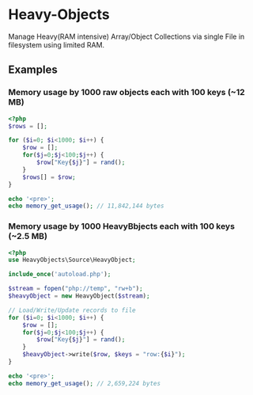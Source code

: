 # Heavy-Objects
Manage Heavy(RAM intensive) Array/Object Collections via single File in filesystem using limited RAM.

## Examples

### Memory usage by 1000 raw objects each with 100 keys (~12 MB)

```PHP
<?php
$rows = [];

for ($i=0; $i<1000; $i++) {
    $row = [];
    for($j=0;$j<100;$j++) {
        $row["Key{$j}"] = rand();
    }
    $rows[] = $row;
}

echo '<pre>';
echo memory_get_usage(); // 11,842,144 bytes
```

### Memory usage by 1000 HeavyBbjects each with 100 keys (~2.5 MB)

```PHP
<?php
use HeavyObjects\Source\HeavyObject;

include_once('autoload.php');

$stream = fopen("php://temp", "rw+b");
$heavyObject = new HeavyObject($stream);

// Load/Write/Update records to file
for ($i=0; $i<1000; $i++) {
    $row = [];
    for($j=0;$j<100;$j++) {
        $row["Key{$j}"] = rand();
    }
    $heavyObject->write($row, $keys = "row:{$i}");
}

echo '<pre>';
echo memory_get_usage(); // 2,659,224 bytes
```
